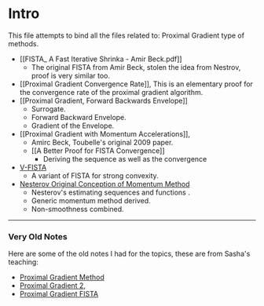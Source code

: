 # Intro

This file attempts to bind all the files related to: Proximal Gradient type of methods. 

- [[FISTA_ A Fast Iterative Shrinka - Amir Beck.pdf]]
	- The original FISTA from Amir Beck, stolen the idea from Nestrov, proof is very similar too. 
- [[Proximal Gradient Convergence Rate]], This is an elementary proof for the convergence rate of the proximal gradient algorithm. 
- [[Proximal Gradient, Forward Backwards Envelope]]
	- Surrogate. 
	- Forward Backward Envelope.
	- Gradient of the Envelope. 
- [[Proximal Gradient with Momentum Accelerations]],
	- Amirc Beck, Toubelle's original 2009 paper. 
	- [[A Better Proof for FISTA Convergence]]
		- Deriving the sequence as well as the convergence 
- [V-FISTA](../../V-FISTA.md)
	- A variant of FISTA for strong convexity. 
- [Nesterov Original Conception of Momentum Method](../Nesterov%20Original%20Conception%20of%20Momentum%20Method.md)
	- Nesterov's estimating sequences and functions . 
	- Generic momentum method derived. 
	- Non-smoothness combined. 


---
### **Very Old Notes**
Here are some of the old notes I had for the topics, these are from Sasha's teaching: 
- [Proximal Gradient Method](../../AMATH%20515%20Optimization%20Fundamentals/Proximal%20Gradient%20Descend/Proximal%20Gradient%20Method.md)
- [Proximal Gradient 2](../../AMATH%20515%20Optimization%20Fundamentals/Proximal%20Gradient%20Descend/Proximal%20Gradient%202.md), 
- [Proximal Gradient FISTA](../../AMATH%20515%20Optimization%20Fundamentals/Proximal%20Gradient%20Descend/Proximal%20Gradient%20FISTA.md)